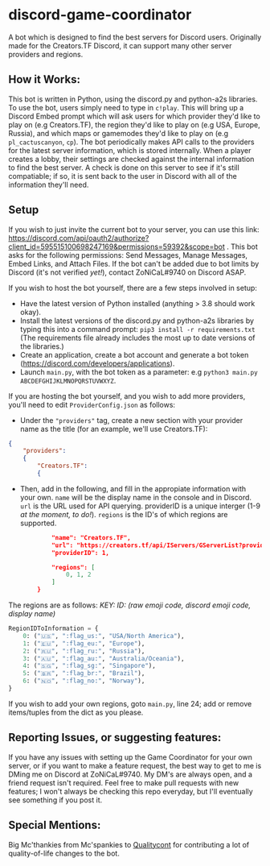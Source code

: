 # discord-game-coordinator
A bot which is designed to find the best servers for Discord users. Originally made for the Creators.TF Discord, it can support many other server providers and regions.

## How it Works:
This bot is written in Python, using the discord.py and python-a2s libraries. To use the bot, users simply need to type in `c!play`. This will bring up a Discord Embed prompt which will ask users for which provider they'd like to play on (e.g Creators.TF), the region they'd like to play on (e.g USA, Europe, Russia), and which maps or gamemodes they'd like to play on (e.g `pl_cactuscanyon`, `cp`). The bot periodically makes API calls to the providers for the latest server information, which is stored internally. When a player creates a lobby, their settings are checked against the internal information to find the best server. A check is done on this server to see if it's still compatiable; if so, it is sent back to the user in Discord with all of the information they'll need.

## Setup
If you wish to just invite the current bot to your server, you can use this link: https://discord.com/api/oauth2/authorize?client_id=595515100698247169&permissions=59392&scope=bot . This bot asks for the following permissions: Send Messages, Manage Messages, Embed Links, and Attach Files. If the bot can't be added due to bot limits by Discord (it's not verified *yet!*), contact ZoNiCaL#9740 on Discord ASAP.

If you wish to host the bot yourself, there are a few steps involved in setup:
- Have the latest version of Python installed (anything > 3.8 should work okay).
- Install the latest versions of the discord.py and python-a2s libraries by typing this into a command prompt: `pip3 install -r requirements.txt` (The requirements file already includes the most up to date versions of the libraries.)
- Create an application, create a bot account and generate a bot token (https://discord.com/developers/applications).
- Launch `main.py`, with the bot token as a parameter: e.g `python3 main.py ABCDEFGHIJKLMNOPQRSTUVWXYZ`.

If you are hosting the bot yourself, and you wish to add more providers, you'll need to edit `ProviderConfig.json` as follows:
- Under the `"providers"` tag, create a new section with your provider name as the title (for an example, we'll use Creators.TF):

```json
{
    "providers":
    {
        "Creators.TF":
        {
```
- Then, add in the following, and fill in the appropiate information with your own. `name` will be the display name in the console and in Discord. `url` is the URL used for API querying. providerID is a unique interger (1-9 *at the moment, to do!*). `regions` is the ID's of which regions are supported.
```json
            "name": "Creators.TF",
            "url": "https://creators.tf/api/IServers/GServerList?provider=15",
            "providerID": 1,

            "regions": [
                0, 1, 2
            ]
        }
```

The regions are as follows:
*KEY: ID: (raw emoji code, discord emoji code, display name)*
```python
RegionIDToInformation = {
    0: ("🇺🇸", ":flag_us:", "USA/North America"),
    1: ("🇪🇺", ":flag_eu:", "Europe"),
    2: ("🇷🇺", ":flag_ru:", "Russia"),
    3: ("🇦🇺", ":flag_au:", "Australia/Oceania"),
    4: ("🇸🇬", ":flag_sg:", "Singapore"),
    5: ("🇧🇷", ":flag_br:", "Brazil"),
    6: ("🇳🇴", ":flag_no:", "Norway"),
}
```

If you wish to add your own regions, goto `main.py`, line 24; add or remove items/tuples from the dict as you please.

## Reporting Issues, or suggesting features:
If you have any issues with setting up the Game Coordinator for your own server, or if you want to make a feature request, the best way to get to me is DMing me on Discord at ZoNiCaL#9740. My DM's are always open, and a friend request isn't required. Feel free to make pull requests with new features; I won't always be checking this repo everyday, but I'll eventually see something if you post it.

## Special Mentions:
Big Mc'thankies from Mc'spankies to [Qualitycont](https://github.com/qualitycont) for contributing a lot of quality-of-life changes to the bot.
